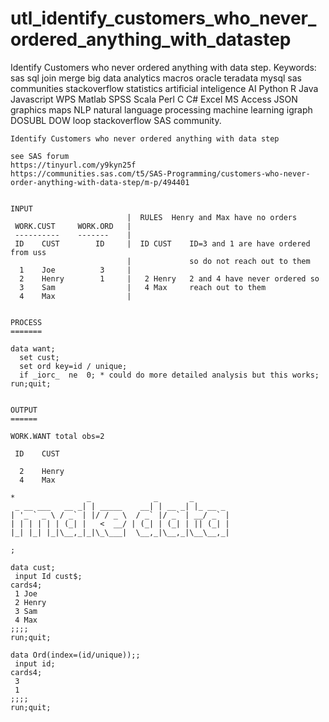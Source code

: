 # utl_identify_customers_who_never_ordered_anything_with_datastep
Identify Customers who never ordered anything with data step.  Keywords: sas sql join merge big data analytics macros oracle teradata mysql sas communities stackoverflow statistics artificial inteligence AI Python R Java Javascript WPS Matlab SPSS Scala Perl C C# Excel MS Access JSON graphics maps NLP natural language processing machine learning igraph DOSUBL DOW loop stackoverflow SAS community.

    Identify Customers who never ordered anything with data step

    see SAS forum
    https://tinyurl.com/y9kyn25f
    https://communities.sas.com/t5/SAS-Programming/customers-who-never-order-anything-with-data-step/m-p/494401


    INPUT
                              |  RULES  Henry and Max have no orders
     WORK.CUST     WORK.ORD   |
     ----------    -------    |
     ID    CUST        ID     |  ID CUST    ID=3 and 1 are have ordered from uss
                              |             so do not reach out to them
      1    Joe          3     |
      2    Henry        1     |   2 Henry   2 and 4 have never ordered so
      3    Sam                |   4 Max     reach out to them
      4    Max                |


    PROCESS
    =======

    data want;
      set cust;
      set ord key=id / unique;
      if _iorc_  ne  0; * could do more detailed analysis but this works;
    run;quit;


    OUTPUT
    ======

    WORK.WANT total obs=2

     ID    CUST

      2    Henry
      4    Max

    *                _              _       _
     _ __ ___   __ _| | _____    __| | __ _| |_ __ _
    | '_ ` _ \ / _` | |/ / _ \  / _` |/ _` | __/ _` |
    | | | | | | (_| |   <  __/ | (_| | (_| | || (_| |
    |_| |_| |_|\__,_|_|\_\___|  \__,_|\__,_|\__\__,_|

    ;

    data cust;
     input Id cust$;
    cards4;
     1 Joe
     2 Henry
     3 Sam
     4 Max
    ;;;;
    run;quit;

    data Ord(index=(id/unique));;
     input id;
    cards4;
     3
     1
    ;;;;
    run;quit;


